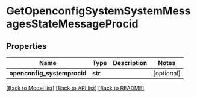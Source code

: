 # GetOpenconfigSystemSystemMessagesStateMessageProcid

## Properties
Name | Type | Description | Notes
------------ | ------------- | ------------- | -------------
**openconfig_systemprocid** | **str** |  | [optional] 

[[Back to Model list]](../README.md#documentation-for-models) [[Back to API list]](../README.md#documentation-for-api-endpoints) [[Back to README]](../README.md)


